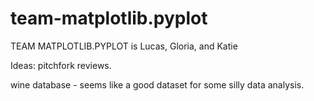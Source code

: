 # team-matplotlib.pyplot

TEAM MATPLOTLIB.PYPLOT is 
Lucas, Gloria, and Katie

Ideas: pitchfork reviews. 

wine database - seems like a good dataset for some silly data analysis. 










